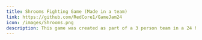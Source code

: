```yaml
---
title: Shrooms Fighting Game (Made in a team)
link: https://github.com/RedCore1/GameJam24
icon: /images/Shrooms.png
description: This game was created as part of a 3 person team in a 24 hour game jam. My contributions to the team were to create the opening cinematics using cinemachine and timeline, creating materials for levels and using scripts for loading levels, camera shake, skipping cutscenes and fetching a required material to be used between levels via scripts.
---
```

